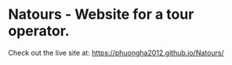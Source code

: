 # Natours - Website for a tour operator.

Check out the live site at: https://phuongha2012.github.io/Natours/ 
